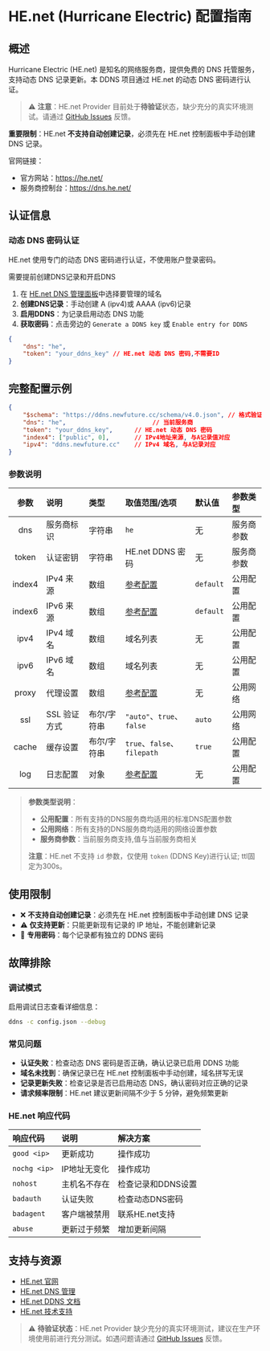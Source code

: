 # HE.net (Hurricane Electric) 配置指南

## 概述

Hurricane Electric (HE.net) 是知名的网络服务商，提供免费的 DNS 托管服务，支持动态 DNS 记录更新。本 DDNS 项目通过 HE.net 的动态 DNS 密码进行认证。

> ⚠️ **注意**：HE.net Provider 目前处于**待验证**状态，缺少充分的真实环境测试。请通过 [GitHub Issues](https://github.com/NewFuture/DDNS/issues) 反馈。

**重要限制**：HE.net **不支持自动创建记录**，必须先在 HE.net 控制面板中手动创建 DNS 记录。

官网链接：

- 官方网站：<https://he.net/>
- 服务商控制台：<https://dns.he.net/>

## 认证信息

### 动态 DNS 密码认证

HE.net 使用专门的动态 DNS 密码进行认证，不使用账户登录密码。

需要提前创建DNS记录和开启DNS

1. 在 [HE.net DNS 管理面板](https://dns.he.net)中选择要管理的域名
2. **创建DNS记录**：手动创建 A (ipv4)或 AAAA (ipv6)记录
3. **启用DDNS**：为记录启用动态 DNS 功能
4. **获取密码**：点击旁边的 `Generate a DDNS key` 或 `Enable entry for DDNS`

```json
{
    "dns": "he",
    "token": "your_ddns_key" // HE.net 动态 DNS 密码,不需要ID
}
```

## 完整配置示例

```json
{
    "$schema": "https://ddns.newfuture.cc/schema/v4.0.json", // 格式验证
    "dns": "he",                        // 当前服务商
    "token": "your_ddns_key",      // HE.net 动态 DNS 密码
    "index4": ["public", 0],       // IPv4地址来源, 与A记录值对应
    "ipv4": "ddns.newfuture.cc"    // IPv4 域名, 与A记录对应
}
```

### 参数说明

| 参数    | 说明         | 类型           | 取值范围/选项                       | 默认值    | 参数类型   |
| :-----: | :----------- | :------------- | :--------------------------------- | :-------- | :--------- |
| dns     | 服务商标识   | 字符串         | `he`                               | 无        | 服务商参数 |
| token   | 认证密钥     | 字符串         | HE.net DDNS 密码               | 无        | 服务商参数 |
| index4  | IPv4 来源     | 数组           | [参考配置](../json.md#ipv4-ipv6)  | `default` | 公用配置   |
| index6  | IPv6 来源     | 数组           | [参考配置](../json.md#ipv4-ipv6)   | `default` | 公用配置   |
| ipv4    | IPv4 域名     | 数组           | 域名列表                           | 无        | 公用配置   |
| ipv6    | IPv6 域名     | 数组           | 域名列表                           | 无        | 公用配置   |
| proxy   | 代理设置      | 数组           | [参考配置](../json.md#proxy)        | 无        | 公用网络   |
| ssl     | SSL 验证方式  | 布尔/字符串    | `"auto"`、`true`、`false`            | `auto`    | 公用网络   |
| cache   | 缓存设置      | 布尔/字符串    | `true`、`false`、`filepath`        | `true`    | 公用配置   |
| log     | 日志配置      | 对象           | [参考配置](../json.md#log)             | 无        | 公用配置   |

> **参数类型说明**：  
>
> - **公用配置**：所有支持的DNS服务商均适用的标准DNS配置参数  
> - **公用网络**：所有支持的DNS服务商均适用的网络设置参数  
> - **服务商参数**：当前服务商支持,值与当前服务商相关
>
> **注意**：HE.net 不支持 `id` 参数，仅使用 `token` (DDNS Key)进行认证; ttl固定为300s。

## 使用限制

- ❌ **不支持自动创建记录**：必须先在 HE.net 控制面板中手动创建 DNS 记录
- ⚠️ **仅支持更新**：只能更新现有记录的 IP 地址，不能创建新记录
- 🔑 **专用密码**：每个记录都有独立的 DDNS 密码

## 故障排除

### 调试模式

启用调试日志查看详细信息：

```sh
ddns -c config.json --debug
```

### 常见问题

- **认证失败**：检查动态 DNS 密码是否正确，确认记录已启用 DDNS 功能
- **域名未找到**：确保记录已在 HE.net 控制面板中手动创建，域名拼写无误
- **记录更新失败**：检查记录是否已启用动态 DNS，确认密码对应正确的记录
- **请求频率限制**：HE.net 建议更新间隔不少于 5 分钟，避免频繁更新

### HE.net 响应代码

| 响应代码        | 说明             | 解决方案           |
| :------------- | :--------------- | :----------------- |
| `good <ip>`    | 更新成功         | 操作成功           |
| `nochg <ip>`   | IP地址无变化     | 操作成功           |
| `nohost`       | 主机名不存在     | 检查记录和DDNS设置 |
| `badauth`      | 认证失败         | 检查动态DNS密码    |
| `badagent`     | 客户端被禁用     | 联系HE.net支持    |
| `abuse`        | 更新过于频繁     | 增加更新间隔       |

## 支持与资源

- [HE.net 官网](https://he.net/)
- [HE.net DNS 管理](https://dns.he.net/)
- [HE.net DDNS 文档](https://dns.he.net/docs.html)
- [HE.net 技术支持](https://he.net/contact.html)

> ⚠️ **待验证状态**：HE.net Provider 缺少充分的真实环境测试，建议在生产环境使用前进行充分测试。如遇问题请通过 [GitHub Issues](https://github.com/NewFuture/DDNS/issues) 反馈。
